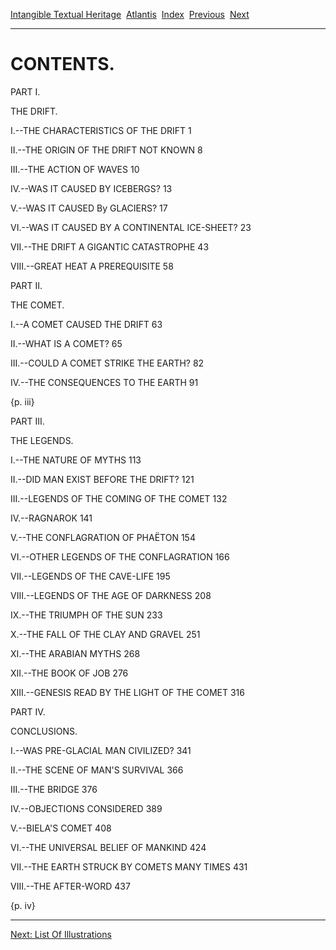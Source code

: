 [Intangible Textual Heritage](../../index)  [Atlantis](../index) 
[Index](index)  [Previous](rag00)  [Next](rag02) 

------------------------------------------------------------------------

# CONTENTS.

PART I.

THE DRIFT.

I.--THE CHARACTERISTICS OF THE DRIFT 1

II.--THE ORIGIN OF THE DRIFT NOT KNOWN 8

III.--THE ACTION OF WAVES 10

IV.--WAS IT CAUSED BY ICEBERGS? 13

V.--WAS IT CAUSED By GLACIERS? 17

VI.--WAS IT CAUSED BY A CONTINENTAL ICE-SHEET? 23

VII.--THE DRIFT A GIGANTIC CATASTROPHE 43

VIII.--GREAT HEAT A PREREQUISITE 58

PART II.

THE COMET.

I.--A COMET CAUSED THE DRIFT 63

II.--WHAT IS A COMET? 65

III.--COULD A COMET STRIKE THE EARTH? 82

IV.--THE CONSEQUENCES TO THE EARTH 91

{p. iii}

PART III.

THE LEGENDS.

I.--THE NATURE OF MYTHS 113

II.--DID MAN EXIST BEFORE THE DRIFT? 121

III.--LEGENDS OF THE COMING OF THE COMET 132

IV.--RAGNAROK 141

V.--THE CONFLAGRATION OF PHAËTON 154

VI.--OTHER LEGENDS OF THE CONFLAGRATION 166

VII.--LEGENDS OF THE CAVE-LIFE 195

VIII.--LEGENDS OF THE AGE OF DARKNESS 208

IX.--THE TRIUMPH OF THE SUN 233

X.--THE FALL OF THE CLAY AND GRAVEL 251

XI.--THE ARABIAN MYTHS 268

XII.--THE BOOK OF JOB 276

XIII.--GENESIS READ BY THE LIGHT OF THE COMET 316

PART IV.

CONCLUSIONS.

I.--WAS PRE-GLACIAL MAN CIVILIZED? 341

II.--THE SCENE OF MAN'S SURVIVAL 366

III.--THE BRIDGE 376

IV.--OBJECTIONS CONSIDERED 389

V.--BIELA'S COMET 408

VI.--THE UNIVERSAL BELIEF OF MANKIND 424

VII.--THE EARTH STRUCK BY COMETS MANY TIMES 431

VIII.--THE AFTER-WORD 437

{p. iv}

------------------------------------------------------------------------

[Next: List Of Illustrations](rag02)
